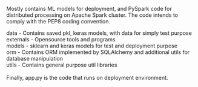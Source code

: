 Mostly contains ML models for deployment, and PySpark code for distributed processing on Apache Spark cluster.
The code intends to comply with the PEP8 coding convention.

data - Contains saved pkl, keras models, with data for simply test purpose
<br>
externals - Opensource tools and programs
<br>
models - sklearn and keras models for test and deployment purpose
<br>
orm - Contains ORM implemented by SQLAlchemy and additional utils for database manipulation
<br>
utils - Contains general purpose util libraries
<br>
<br>
Finally, app.py is the code that runs on deployment environment.
